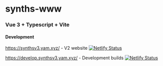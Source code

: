 # synths-www

### Vue 3 + Typescript + Vite

#### Development

https://synthsv3.yam.xyz/ - V2 website
<a href="https://app.netlify.com/sites/vibrant-bell-b6c051/deploys" target="_blank">![Netlify Status](https://api.netlify.com/api/v1/badges/7307861d-62b7-42ea-bf9b-a30a0820f0b7/deploy-status)</a>

https://develop.synthsv3.yam.xyz/ - Development builds
<a href="https://app.netlify.com/sites/modest-leavitt-3a2875/deploys" target="_blank">![Netlify Status](https://api.netlify.com/api/v1/badges/01c3d3c6-fa58-4339-8446-13e2cb46585f/deploy-status)</a>
